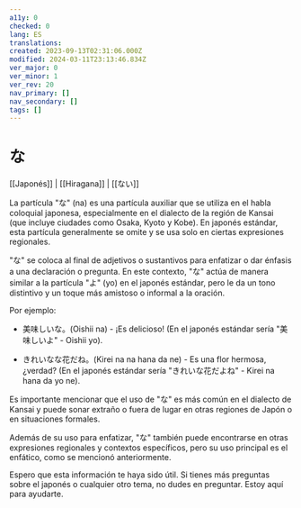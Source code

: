 ```yaml
---
a11y: 0
checked: 0
lang: ES
translations: 
created: 2023-09-13T02:31:06.000Z
modified: 2024-03-11T23:13:46.834Z
ver_major: 0
ver_minor: 1
ver_rev: 20
nav_primary: []
nav_secondary: []
tags: []
---
```

# な
[[Japonés]] | [[Hiragana]] | [[ない]]

La partícula "な" (na) es una partícula auxiliar que se utiliza en el habla coloquial japonesa, especialmente en el dialecto de la región de Kansai (que incluye ciudades como Osaka, Kyoto y Kobe). En japonés estándar, esta partícula generalmente se omite y se usa solo en ciertas expresiones regionales.

"な" se coloca al final de adjetivos o sustantivos para enfatizar o dar énfasis a una declaración o pregunta. En este contexto, "な" actúa de manera similar a la partícula "よ" (yo) en el japonés estándar, pero le da un tono distintivo y un toque más amistoso o informal a la oración.

Por ejemplo:

- 美味しいな。(Oishii na) - ¡Es delicioso! (En el japonés estándar sería "美味しいよ" - Oishii yo).
    
- きれいなな花だね。(Kirei na na hana da ne) - Es una flor hermosa, ¿verdad? (En el japonés estándar sería "きれいな花だよね" - Kirei na hana da yo ne).
    

Es importante mencionar que el uso de "な" es más común en el dialecto de Kansai y puede sonar extraño o fuera de lugar en otras regiones de Japón o en situaciones formales.

Además de su uso para enfatizar, "な" también puede encontrarse en otras expresiones regionales y contextos específicos, pero su uso principal es el enfático, como se mencionó anteriormente.

Espero que esta información te haya sido útil. Si tienes más preguntas sobre el japonés o cualquier otro tema, no dudes en preguntar. Estoy aquí para ayudarte.